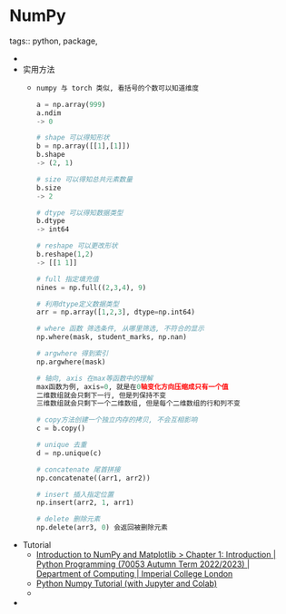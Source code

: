 # NumPy

tags:: python, package,

-
- 实用方法
	- ```python
	  numpy 与 torch 类似, 看括号的个数可以知道维度
	  
	  a = np.array(999)
	  a.ndim
	  -> 0
	  
	  # shape 可以得知形状
	  b = np.array([[1],[1]])
	  b.shape
	  -> (2, 1)
	  
	  # size 可以得知总共元素数量
	  b.size
	  -> 2
	  
	  # dtype 可以得知数据类型
	  b.dtype
	  -> int64
	  
	  # reshape 可以更改形状
	  b.reshape(1,2)
	  -> [[1 1]]
	  
	  # full 指定填充值
	  nines = np.full((2,3,4), 9)
	  
	  # 利用dtype定义数据类型
	  arr = np.array([1,2,3], dtype=np.int64)
	  
	  # where 函数 筛选条件, 从哪里筛选, 不符合的显示
	  np.where(mask, student_marks, np.nan)
	  
	  # argwhere 得到索引
	  np.argwhere(mask)
	  
	  # 轴向, axis 在max等函数中的理解
	  max函数为例, axis=0, 就是在0轴变化方向压缩成只有一个值
	  二维数组就会只剩下一行, 但是列保持不变
	  三维数组就会只剩下一个二维数组, 但是每个二维数组的行和列不变
	  
	  # copy方法创建一个独立内存的拷贝, 不会互相影响
	  c = b.copy()
	  
	  # unique 去重
	  d = np.unique(c)
	  
	  # concatenate 尾首拼接
	  np.concatenate((arr1, arr2))
	  
	  # insert 插入指定位置
	  np.insert(arr2, 1, arr1)
	  
	  # delete 删除元素
	  np.delete(arr3, 0) 会返回被删除元素
	  
	  ```
- Tutorial
	- [Introduction to NumPy and Matplotlib > Chapter 1: Introduction | Python Programming (70053 Autumn Term 2022/2023) | Department of Computing | Imperial College London](https://python.pages.doc.ic.ac.uk/2022/lessons/numpy/01-intro/)
	- [Python Numpy Tutorial (with Jupyter and Colab)](https://cs231n.github.io/python-numpy-tutorial/)
	-
-
